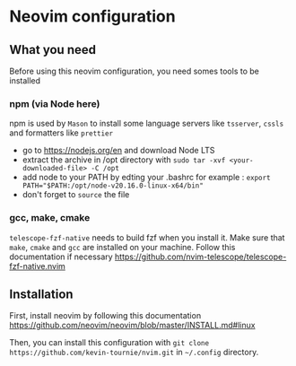 # Neovim configuration

## What you need

Before using this neovim configuration, you need somes tools to be installed

### npm (via Node here)
npm is used by `Mason` to install some language servers like `tsserver`, `cssls` and formatters like `prettier`

 - go to https://nodejs.org/en and download Node LTS
 - extract the archive in /opt directory with `sudo tar -xvf <your-downloaded-file> -C /opt`
 - add node to your PATH by edting your .bashrc for example : `export PATH="$PATH:/opt/node-v20.16.0-linux-x64/bin"`
 - don't forget to `source` the file

### gcc, make, cmake

`telescope-fzf-native` needs to build fzf when you install it. Make sure that `make`, `cmake` and `gcc` are installed on your machine.
Follow this documentation if necessary https://github.com/nvim-telescope/telescope-fzf-native.nvim

## Installation
First, install neovim by following this documentation https://github.com/neovim/neovim/blob/master/INSTALL.md#linux

Then, you can install this configuration with `git clone https://github.com/kevin-tournie/nvim.git` in `~/.config` directory.
